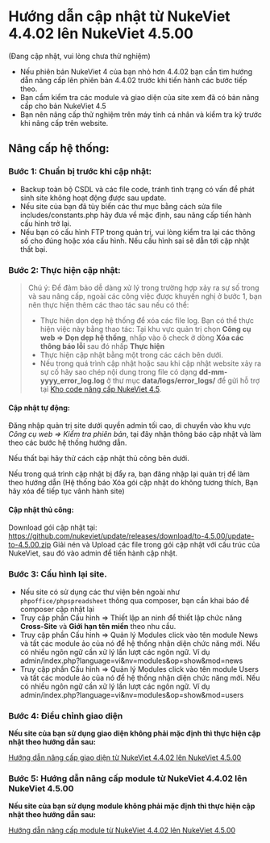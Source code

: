 # Hướng dẫn cập nhật từ NukeViet 4.4.02 lên NukeViet 4.5.00

(Đang cập nhật, vui lòng chưa thử nghiệm)

- Nếu phiên bản NukeViet 4 của bạn nhỏ hơn 4.4.02 bạn cần tìm hướng dẫn nâng cấp lên phiên bản 4.4.02 trước khi tiến hành các bước tiếp theo.
- Bạn cầm kiểm tra các module và giao diện của site xem đã có bản nâng cấp cho bản NukeViet 4.5
- Bạn nên nâng cấp thử nghiệm trên máy tính cá nhân và kiểm tra kỹ trước khi nâng cấp trên website.

## Nâng cấp hệ thống:

### Bước 1: Chuẩn bị trước khi cập nhật:

- Backup toàn bộ CSDL và các file code, tránh tình trạng có vấn đề phát sinh site không hoạt động được sau update.
- Nếu site của bạn đã tùy biến các thư mục bằng cách sửa file includes/constants.php hãy đưa về mặc định, sau nâng cấp tiến hành cấu hình trở lại.
- Nếu bạn có cấu hình FTP trong quản trị, vui lòng kiểm tra lại các thông số cho đúng hoặc xóa cấu hình. Nếu cấu hình sai sẽ dẫn tới cập nhật thất bại.

### Bước 2: Thực hiện cập nhật:

> Chú ý: Để đảm bảo dễ dàng xử lý trong trường hợp xảy ra sự số trong và sau nâng cấp, ngoài các công việc được khuyến nghị ở bước 1, bạn nên thực hiện thêm các thao tác sau nếu có thể:
> - Thực hiện dọn dẹp hệ thống để xóa các file log. Bạn có thể thực hiện việc này bằng thao tác: Tại khu vực quản trị chọn **Công cụ web => Dọn dẹp hệ thống**, nhấp vào ô check ở dòng **Xóa các thông báo lỗi** sau đó nhấp **Thực hiện**
> - Thực hiện cập nhật bằng một trong các cách bên dưới.
> - Nếu trong quá trình cập nhật hoặc sau khi cập nhật website xảy ra sự cố hãy sao chép nội dung trong file có dạng **dd-mm-yyyy_error_log.log** ở thư mục **data/logs/error_logs/** để gửi hỗ trợ tại [Kho code nâng cấp NukeViet 4.5](https://github.com/nukeviet/update/issues).

#### Cập nhật tự động:

Đăng nhập quản trị site dưới quyền admin tối cao, di chuyển vào khu vực *Công cụ web => Kiểm tra phiên bản*, tại đây nhận thông báo cập nhật và làm theo các bước hệ thống hướng dẫn.

Nếu thất bại hãy thử cách cập nhật thủ công bên dưới.

Nếu trong quá trình cập nhật bị đẩy ra, bạn đăng nhập lại quản trị để làm theo hướng dẫn (Hệ thống báo Xóa gói cập nhật do không tương thích, Bạn hãy xóa để tiếp tục vânh hành site)

#### Cập nhật thủ công:

Download gói cập nhật tại: https://github.com/nukeviet/update/releases/download/to-4.5.00/update-to-4.5.00.zip
Giải nén và Upload các file trong gói cập nhật với cấu trúc của NukeViet, sau đó vào admin để tiến hành cập nhật.

### Bước 3: Cấu hình lại site.

- Nếu site có sử dụng các thư viện bên ngoài như `phpoffice/phpspreadsheet` thông qua composer, bạn cần khai báo để composer cập nhật lại
- Truy cập phần Cấu hình => Thiết lập an ninh để thiết lập chức năng **Cross-Site** và **Giới hạn tên miền** theo nhu cầu.
- Truy cập phần Cấu hình => Quản lý Modules click vào tên module News và tất các module ảo của nó để hệ thống nhận diện chức năng mới. Nếu có nhiều ngôn ngữ cần xử lý lần lượt các ngôn ngữ. Ví dụ admin/index.php?language=vi&nv=modules&op=show&mod=news
- Truy cập phần Cấu hình => Quản lý Modules click vào tên module Users và tất các module ảo của nó để hệ thống nhận diện chức năng mới. Nếu có nhiều ngôn ngữ cần xử lý lần lượt các ngôn ngữ. Ví dụ admin/index.php?language=vi&nv=modules&op=show&mod=users

### Bước 4: Điều chỉnh giao diện

**Nếu site của bạn sử dụng giao diện không phải mặc định thì thực hiện cập nhật theo hướng dẫn sau:**

[Hướng dẫn nâng cấp giao diện từ NukeViet 4.4.02 lên NukeViet 4.5.00](https://github.com/nukeviet/update/wiki/H%C6%B0%E1%BB%9Bng-d%E1%BA%ABn-n%C3%A2ng-c%E1%BA%A5p-giao-di%E1%BB%87n-t%E1%BB%AB-NukeViet-4.4.02-l%C3%AAn-NukeViet-4.5.00)

### Bước 5: Hướng dẫn nâng cấp module từ NukeViet 4.4.02 lên NukeViet 4.5.00

**Nếu site của bạn sử dụng module không phải mặc định thì thực hiện cập nhật theo hướng dẫn sau:**

[Hướng dẫn nâng cấp module từ NukeViet 4.4.02 lên NukeViet 4.5.00](https://github.com/nukeviet/update/wiki/H%C6%B0%E1%BB%9Bng-d%E1%BA%ABn-n%C3%A2ng-c%E1%BA%A5p-module-t%E1%BB%AB-NukeViet-4.4.02-l%C3%AAn-NukeViet-4.5.00)
